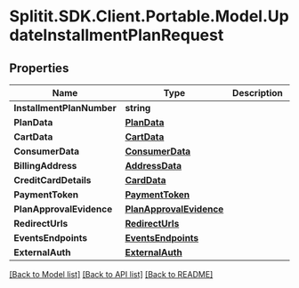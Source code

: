 # Splitit.SDK.Client.Portable.Model.UpdateInstallmentPlanRequest
## Properties

Name | Type | Description | Notes
------------ | ------------- | ------------- | -------------
**InstallmentPlanNumber** | **string** |  | [optional] 
**PlanData** | [**PlanData**](PlanData.md) |  | [optional] 
**CartData** | [**CartData**](CartData.md) |  | [optional] 
**ConsumerData** | [**ConsumerData**](ConsumerData.md) |  | [optional] 
**BillingAddress** | [**AddressData**](AddressData.md) |  | [optional] 
**CreditCardDetails** | [**CardData**](CardData.md) |  | [optional] 
**PaymentToken** | [**PaymentToken**](PaymentToken.md) |  | [optional] 
**PlanApprovalEvidence** | [**PlanApprovalEvidence**](PlanApprovalEvidence.md) |  | [optional] 
**RedirectUrls** | [**RedirectUrls**](RedirectUrls.md) |  | [optional] 
**EventsEndpoints** | [**EventsEndpoints**](EventsEndpoints.md) |  | [optional] 
**ExternalAuth** | [**ExternalAuth**](ExternalAuth.md) |  | [optional] 

[[Back to Model list]](../README.md#documentation-for-models) [[Back to API list]](../README.md#documentation-for-api-endpoints) [[Back to README]](../README.md)

